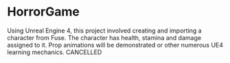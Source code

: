 # HorrorGame
Using Unreal Engine 4, this project involved creating and importing  a character from Fuse.  The character has health, stamina and damage assigned to it.  Prop animations will be demonstrated or other numerous UE4 learning mechanics. CANCELLED
